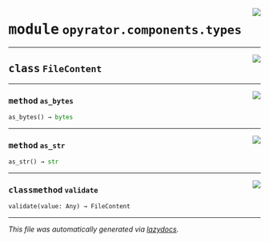 <!-- markdownlint-disable -->

<a href="https://github.com/ml-tooling/opyrator/blob/main/src/opyrator/components/types.py#L0"><img align="right" style="float:right;" src="https://img.shields.io/badge/-source-cccccc?style=flat-square"></a>

# <kbd>module</kbd> `opyrator.components.types`






---

<a href="https://github.com/ml-tooling/opyrator/blob/main/src/opyrator/components/types.py#L5"><img align="right" style="float:right;" src="https://img.shields.io/badge/-source-cccccc?style=flat-square"></a>

## <kbd>class</kbd> `FileContent`







---

<a href="https://github.com/ml-tooling/opyrator/blob/main/src/opyrator/components/types.py#L6"><img align="right" style="float:right;" src="https://img.shields.io/badge/-source-cccccc?style=flat-square"></a>

### <kbd>method</kbd> `as_bytes`

```python
as_bytes() → bytes
```





---

<a href="https://github.com/ml-tooling/opyrator/blob/main/src/opyrator/components/types.py#L9"><img align="right" style="float:right;" src="https://img.shields.io/badge/-source-cccccc?style=flat-square"></a>

### <kbd>method</kbd> `as_str`

```python
as_str() → str
```





---

<a href="https://github.com/ml-tooling/opyrator/blob/main/src/opyrator/components/types.py#L20"><img align="right" style="float:right;" src="https://img.shields.io/badge/-source-cccccc?style=flat-square"></a>

### <kbd>classmethod</kbd> `validate`

```python
validate(value: Any) → FileContent
```








---

_This file was automatically generated via [lazydocs](https://github.com/ml-tooling/lazydocs)._
